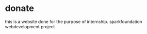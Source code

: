 # donate
this is a website done for the purpose of internship.
sparkfoundation webdevelopment project
